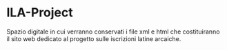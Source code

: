 # ILA-Project

Spazio digitale in cui verranno conservati i file xml e html che costituiranno il sito web dedicato al progetto sulle iscrizioni latine arcaiche.
